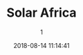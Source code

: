 ---
index: 4765
title: "Solar Africa"
subtitle: ""
author: 1
date: "2018-08-14 11:14:41"
date_gmt: "2018-08-14 09:14:41"
excerpt: ""
content: "<h2>\r\n  <span class=\"icon\">\r\n    <i class=\"fa fa fa-sun-o fa-fw\"> </i> \r\n  </span>\r\n  <span>\r\n    Solar Africa <span class=\"has-text-calm is-size-4\">Let the Sun Power Afra'ka.</span>\r\n  </span>\r\n</h2>\r\n\r\n<p class=\"subtitle\">no electric power=no production, business, entertainment, pleasure=no life</p>\r\n\r\n<p>ArtKids Foundation is calling on Igbo (Black) brothers and Sisters all over the World to invest in Sun Energy (Solar Technology) in Igboland and in Afra'ka.\r\nSince the Nigerian Electric Power Authority (NEPA) has failed our people; and since there is abundant Sun Energy is the lands of the rising Sun, common sense dictates that only Sun Energy (Solar=Eke) can and will provide Africans with the ever needed Electricity.</p>\r\n\r\n<div class=\"tile is-ancestor\">\r\n  <div class=\"tile is-parent is-6\">\r\n    <div class=\"tile is-child\">\r\n      <a href=\"https://www.artkidsfoundation.org/artkids-solar-africa/oolu_newbanners_9/\" rel=\"attachment wp-att-4774\"><img src=\"https://www.artkidsfoundation.org/app/uploads/2018/08/OOLU_newbanners_9.jpg\" alt=\"\" width=\"683\" height=\"341\" class=\"alignnone size-full wp-image-4774\" /></a>\r\n    </div>\r\n  </div>\r\n\r\n  <div class=\"tile is-parent is-6\">\r\n    <div class=\"tile is-child\">\r\n      <a href=\"https://www.artkidsfoundation.org/artkids-solar-africa/barefoot_college_2015_07-23_0722job_training_and_clean_energy_access_in_africa_and_peru/\" rel=\"attachment wp-att-4775\"><img src=\"https://www.artkidsfoundation.org/app/uploads/2018/08/barefoot_college_2015_07.23_0722job_training_and_clean_energy_access_in_africa_and_peru.jpg\" alt=\"\" width=\"683\" height=\"341\" class=\"alignnone size-full wp-image-4775\" /></a>\r\n    </div>\r\n  </div>\r\n</div>\r\n\r\n<p>From Solar Generators to Solar-Powered Electronics/Gadgets to Solar Plantations, ArtKids Foundation needs partnership and/or financial support to implement Sun Energy in Igboland and in Afra'ka.</p>\r\n\r\n<div class=\"tile is-ancestor\">\r\n  <div class=\"tile is-parent is-6\">\r\n    <div class=\"tile is-child\">\r\n      <a href=\"https://www.artkidsfoundation.org/artkids-solar-africa/zola-shop/\" rel=\"attachment wp-att-4776\"><img src=\"https://www.artkidsfoundation.org/app/uploads/2018/08/zola-shop.jpg\" alt=\"\" width=\"683\" height=\"341\" class=\"alignnone size-full wp-image-4776\" /></a>      \r\n    </div>\r\n  </div>\r\n\r\n  <div class=\"tile is-parent is-6\">\r\n    <div class=\"tile is-child\">\r\n      <a href=\"https://www.artkidsfoundation.org/artkids-solar-africa/solar-research/\" rel=\"attachment wp-att-4777\"><img src=\"https://www.artkidsfoundation.org/app/uploads/2018/08/Solar-Research.jpg\" alt=\"\" width=\"683\" height=\"341\" class=\"alignnone size-full wp-image-4777\" /></a>\r\n    </div>\r\n  </div>\r\n</div>\r\n\r\n<p>We are to launch our own Sun Energy Research and Development center. Although we shall start with Assembly of Solar generators, the ultimate goal is to have our own Sun Energy Factory where we invent and produce all kinds of Solar Solutions to end the Epileptic Electricity Nightmare called NEPA/PHCN in Igboland.</p>\r\n\r\n<p>Lets make it work. Think business, become our investor on win-win bases.</p>\r\n\r\n<p>A Stakeholders meeting is now being planned for the Month of October 2018 @ Nkwerre in Imo ~ Igboland.</p>\r\n\r\n<p class=\"title\">\r\n  <span class=\"icon\">\r\n    <i class=\"fa fa-bolt fa-fw\"> </i>\r\n  </span>\r\n  <span>\r\n    Welcome Solar (Sun) Energy in Afra'Ka.\r\n  </span>\r\n</p>\r\n<p>Please indicate your interest to be a part of this meeting as an Investor, Researcher, Donor or in any other capacity. Makana agbakoo-agbakoo nyua Mamiri ogbaa ufufu.</p>\r\n\r\n<p>For Researches, Knowledge Transfer, Partnership, Corporate Representation, Funding or Advice for our ongoing SUN ENERGY INSTALLATIONS ACROSS IGBOLAND AND AFRA'KA, please contact us Below</p>\r\n\r\n[contact-form-7 id=\"4772\" title=\"ArtKids Solar contact form (english)\"]"
status: "publish"
comment_status: "closed"
name: "solar-africa"
modified: "2018-09-23 00:14:28"
modified_gmt: "2018-09-22 22:14:28"
content_filtered: ""
parent: 0
guid: "https://www.artkidsfoundation.org/?page_id=4765"
type: "page"
comment_count: 0
categories: []
tags: []
---